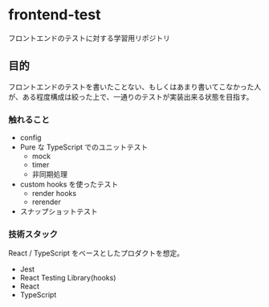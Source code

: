 # frontend-test

フロントエンドのテストに対する学習用リポジトリ

## 目的

フロントエンドのテストを書いたことない、もしくはあまり書いてこなかった人が、ある程度構成は絞った上で、一通りのテストが実装出来る状態を目指す。

### 触れること

- config
- Pure な TypeScript でのユニットテスト
  - mock
  - timer
  - 非同期処理
- custom hooks を使ったテスト
  - render hooks
  - rerender
- スナップショットテスト

### 技術スタック

React / TypeScript をベースとしたプロダクトを想定。

- Jest
- React Testing Library(hooks)
- React
- TypeScript
